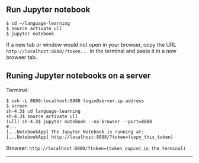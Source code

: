 ## Run Jupyter notebook
```
$ cd ~/language-learning
$ source activate ull
$ jupyter notebook
```
If a new tab or window would not open in your browser, 
copy the URL `http://localhost:8888/?token...` in the terminal 
and paste it in a new browser tab.  

## Runing Jupyter notebooks on a server  

Terminal:  
```
$ ssh -L 8000:localhost:8888 login@server.ip.address  
$ screen  
sh-4.3$ cd language-learning  
sh-4.3$ source activate ull  
(ull) sh-4.3$ jupyter notebook --no-browser --port=8888
#...
[...NotebookApp] The Jupyter Notebook is running at:
[...NotebookApp] http://localhost:8888/?token=(copy_this_token)  
```
Browser: `http://localhost:8000/?token=(token_copied_in_the_terminal)`

---

